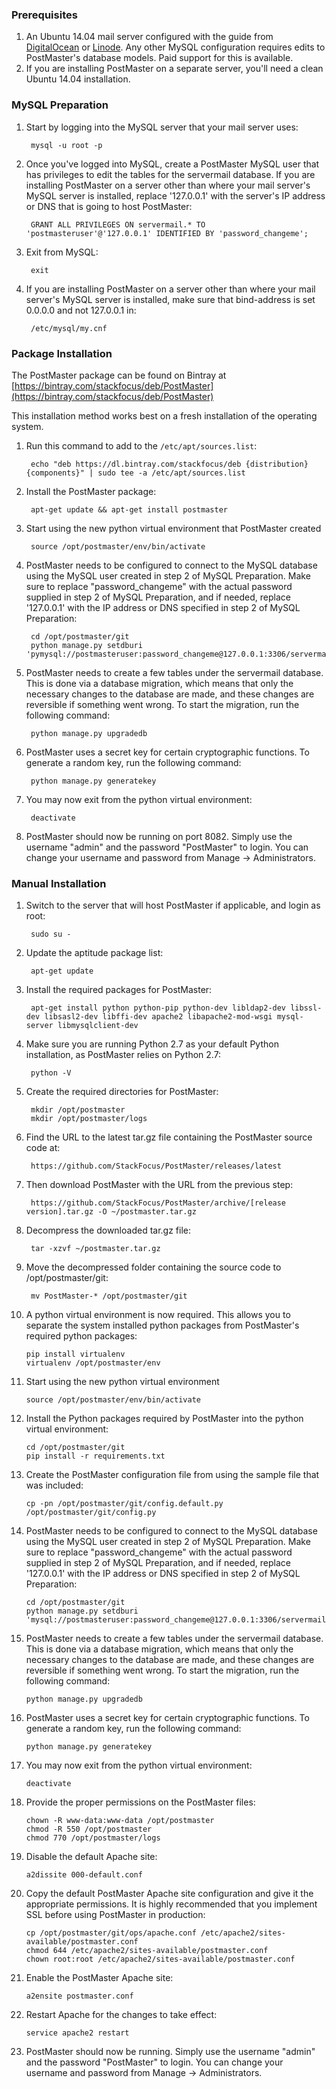 ### Prerequisites
1. An Ubuntu 14.04 mail server configured with the guide from [DigitalOcean](https://www.digitalocean.com/community/tutorials/how-to-configure-a-mail-server-using-postfix-dovecot-mysql-and-spamassassin) or [Linode](https://www.linode.com/docs/email/postfix/email-with-postfix-dovecot-and-mysql).
Any other MySQL configuration requires edits to PostMaster's database models. Paid support for this is available.
2. If you are installing PostMaster on a separate server, you'll need a clean Ubuntu 14.04 installation.

### MySQL Preparation
1. Start by logging into the MySQL server that your mail server uses:

        mysql -u root -p

2. Once you've logged into MySQL, create a PostMaster MySQL user that has privileges to edit the tables for the servermail database.
If you are installing PostMaster on a server other than where your mail server's MySQL server is installed,
replace '127.0.0.1' with the server's IP address or DNS that is going to host PostMaster:

        GRANT ALL PRIVILEGES ON servermail.* TO 'postmasteruser'@'127.0.0.1' IDENTIFIED BY 'password_changeme';

3. Exit from MySQL:

        exit

4. If you are installing PostMaster on a server other than where your mail server's MySQL server is installed, make sure that
bind-address is set 0.0.0.0 and not 127.0.0.1 in:

        /etc/mysql/my.cnf

### Package Installation
The PostMaster package can be found on Bintray at [https://bintray.com/stackfocus/deb/PostMaster](https://bintray.com/stackfocus/deb/PostMaster)

This installation method works best on a fresh installation of the operating system.

1. Run this command to add to the `/etc/apt/sources.list`:

        echo "deb https://dl.bintray.com/stackfocus/deb {distribution} {components}" | sudo tee -a /etc/apt/sources.list

2. Install the PostMaster package:

        apt-get update && apt-get install postmaster

3. Start using the new python virtual environment that PostMaster created

        source /opt/postmaster/env/bin/activate

4. PostMaster needs to be configured to connect to the MySQL database using the MySQL user created in step 2 of MySQL Preparation.
Make sure to replace "password_changeme" with the actual password supplied in step 2 of MySQL Preparation, and if needed,
replace '127.0.0.1' with the IP address or DNS specified in step 2 of MySQL Preparation:

        cd /opt/postmaster/git
        python manage.py setdburi 'pymysql://postmasteruser:password_changeme@127.0.0.1:3306/servermail'

5. PostMaster needs to create a few tables under the servermail database. This is done via a database migration,
which means that only the necessary changes to the database are made, and these changes are reversible if something went wrong.
To start the migration, run the following command:

        python manage.py upgradedb

6. PostMaster uses a secret key for certain cryptographic functions. To generate a random key, run the following command:

        python manage.py generatekey

7. You may now exit from the python virtual environment:

        deactivate

8. PostMaster should now be running on port 8082. Simply use the username "admin" and the password "PostMaster" to login.
You can change your username and password from Manage -> Administrators.

### Manual Installation
1. Switch to the server that will host PostMaster if applicable, and login as root:

        sudo su -

2. Update the aptitude package list:

        apt-get update

3. Install the required packages for PostMaster:

        apt-get install python python-pip python-dev libldap2-dev libssl-dev libsasl2-dev libffi-dev apache2 libapache2-mod-wsgi mysql-server libmysqlclient-dev

4. Make sure you are running Python 2.7 as your default Python installation, as PostMaster relies on Python 2.7:

        python -V

5. Create the required directories for PostMaster:

        mkdir /opt/postmaster
        mkdir /opt/postmaster/logs

6. Find the URL to the latest tar.gz file containing the PostMaster source code at:

        https://github.com/StackFocus/PostMaster/releases/latest

7. Then download PostMaster with the URL from the previous step:

        https://github.com/StackFocus/PostMaster/archive/[release version].tar.gz -O ~/postmaster.tar.gz

8. Decompress the downloaded tar.gz file:

        tar -xzvf ~/postmaster.tar.gz

9. Move the decompressed folder containing the source code to /opt/postmaster/git:

        mv PostMaster-* /opt/postmaster/git

10. A python virtual environment is now required.
This allows you to separate the system installed python packages from PostMaster's required python packages:

        pip install virtualenv
        virtualenv /opt/postmaster/env

11. Start using the new python virtual environment

        source /opt/postmaster/env/bin/activate

12. Install the Python packages required by PostMaster into the python virtual environment:

        cd /opt/postmaster/git
        pip install -r requirements.txt

13. Create the PostMaster configuration file from using the sample file that was included:

        cp -pn /opt/postmaster/git/config.default.py /opt/postmaster/git/config.py

14. PostMaster needs to be configured to connect to the MySQL database using the MySQL user created in step 2 of MySQL Preparation.
Make sure to replace "password_changeme" with the actual password supplied in step 2 of MySQL Preparation, and if needed,
replace '127.0.0.1' with the IP address or DNS specified in step 2 of MySQL Preparation:

        cd /opt/postmaster/git
        python manage.py setdburi 'mysql://postmasteruser:password_changeme@127.0.0.1:3306/servermail'

15. PostMaster needs to create a few tables under the servermail database. This is done via a database migration,
which means that only the necessary changes to the database are made, and these changes are reversible if something went wrong.
To start the migration, run the following command:

        python manage.py upgradedb

16. PostMaster uses a secret key for certain cryptographic functions. To generate a random key, run the following command:

        python manage.py generatekey

17. You may now exit from the python virtual environment:

        deactivate

18. Provide the proper permissions on the PostMaster files:

        chown -R www-data:www-data /opt/postmaster
        chmod -R 550 /opt/postmaster
        chmod 770 /opt/postmaster/logs

19. Disable the default Apache site:

        a2dissite 000-default.conf

20. Copy the default PostMaster Apache site configuration and give it the appropriate permissions.
It is highly recommended that you implement SSL before using PostMaster in production:

        cp /opt/postmaster/git/ops/apache.conf /etc/apache2/sites-available/postmaster.conf
        chmod 644 /etc/apache2/sites-available/postmaster.conf
        chown root:root /etc/apache2/sites-available/postmaster.conf

21. Enable the PostMaster Apache site:

        a2ensite postmaster.conf

22. Restart Apache for the changes to take effect:

        service apache2 restart

23. PostMaster should now be running. Simply use the username "admin" and the password "PostMaster" to login.
You can change your username and password from Manage -> Administrators.
